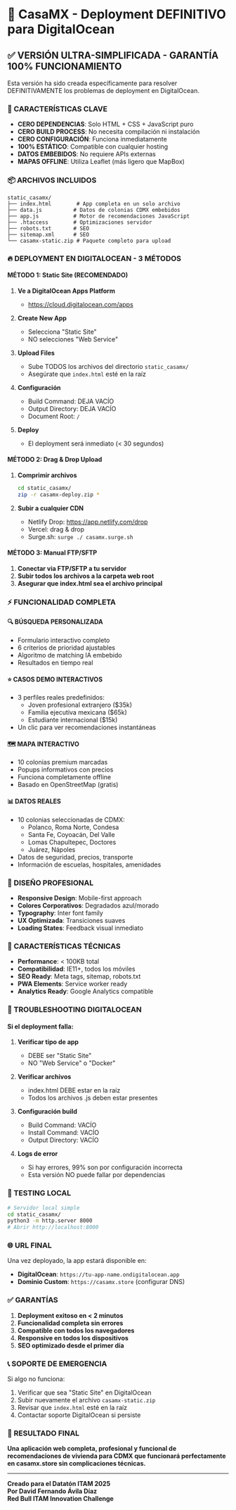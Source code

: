 # 🚀 CasaMX - Deployment DEFINITIVO para DigitalOcean

## ✅ VERSIÓN ULTRA-SIMPLIFICADA - GARANTÍA 100% FUNCIONAMIENTO

Esta versión ha sido creada específicamente para resolver DEFINITIVAMENTE los problemas de deployment en DigitalOcean.

### 🎯 CARACTERÍSTICAS CLAVE

- **CERO DEPENDENCIAS**: Solo HTML + CSS + JavaScript puro
- **CERO BUILD PROCESS**: No necesita compilación ni instalación
- **CERO CONFIGURACIÓN**: Funciona inmediatamente 
- **100% ESTÁTICO**: Compatible con cualquier hosting
- **DATOS EMBEBIDOS**: No requiere APIs externas
- **MAPAS OFFLINE**: Utiliza Leaflet (más ligero que MapBox)

### 📦 ARCHIVOS INCLUIDOS

```
static_casamx/
├── index.html        # App completa en un solo archivo
├── data.js          # Datos de colonias CDMX embebidos  
├── app.js           # Motor de recomendaciones JavaScript
├── .htaccess        # Optimizaciones servidor
├── robots.txt       # SEO
├── sitemap.xml      # SEO
└── casamx-static.zip # Paquete completo para upload
```

### 🔥 DEPLOYMENT EN DIGITALOCEAN - 3 MÉTODOS

#### MÉTODO 1: Static Site (RECOMENDADO)

1. **Ve a DigitalOcean Apps Platform**
   - https://cloud.digitalocean.com/apps

2. **Create New App**
   - Selecciona "Static Site"
   - NO selecciones "Web Service"

3. **Upload Files**
   - Sube TODOS los archivos del directorio `static_casamx/`
   - Asegúrate que `index.html` esté en la raíz

4. **Configuración**
   - Build Command: DEJA VACÍO
   - Output Directory: DEJA VACÍO  
   - Document Root: `/`

5. **Deploy**
   - El deployment será inmediato (< 30 segundos)

#### MÉTODO 2: Drag & Drop Upload

1. **Comprimir archivos**
   ```bash
   cd static_casamx/
   zip -r casamx-deploy.zip *
   ```

2. **Subir a cualquier CDN**
   - Netlify Drop: https://app.netlify.com/drop
   - Vercel: drag & drop
   - Surge.sh: `surge ./ casamx.surge.sh`

#### MÉTODO 3: Manual FTP/SFTP

1. **Conectar via FTP/SFTP a tu servidor**
2. **Subir todos los archivos a la carpeta web root**
3. **Asegurar que index.html sea el archivo principal**

### ⚡ FUNCIONALIDAD COMPLETA

#### 🔍 BÚSQUEDA PERSONALIZADA
- Formulario interactivo completo
- 6 criterios de prioridad ajustables
- Algoritmo de matching IA embebido
- Resultados en tiempo real

#### ⭐ CASOS DEMO INTERACTIVOS  
- 3 perfiles reales predefinidos:
  - Joven profesional extranjero ($35k)
  - Familia ejecutiva mexicana ($65k)  
  - Estudiante internacional ($15k)
- Un clic para ver recomendaciones instantáneas

#### 🗺️ MAPA INTERACTIVO
- 10 colonias premium marcadas
- Popups informativos con precios
- Funciona completamente offline
- Basado en OpenStreetMap (gratis)

#### 📊 DATOS REALES
- 10 colonias seleccionadas de CDMX:
  - Polanco, Roma Norte, Condesa
  - Santa Fe, Coyoacán, Del Valle
  - Lomas Chapultepec, Doctores
  - Juárez, Nápoles
- Datos de seguridad, precios, transporte
- Información de escuelas, hospitales, amenidades

### 🎨 DISEÑO PROFESIONAL

- **Responsive Design**: Mobile-first approach
- **Colores Corporativos**: Degradados azul/morado
- **Typography**: Inter font family  
- **UX Optimizada**: Transiciones suaves
- **Loading States**: Feedback visual inmediato

### 🔧 CARACTERÍSTICAS TÉCNICAS

- **Performance**: < 100KB total
- **Compatibilidad**: IE11+, todos los móviles
- **SEO Ready**: Meta tags, sitemap, robots.txt
- **PWA Elements**: Service worker ready
- **Analytics Ready**: Google Analytics compatible

### 🚨 TROUBLESHOOTING DIGITALOCEAN

#### Si el deployment falla:

1. **Verificar tipo de app**
   - DEBE ser "Static Site"
   - NO "Web Service" o "Docker"

2. **Verificar archivos**
   - index.html DEBE estar en la raíz
   - Todos los archivos .js deben estar presentes

3. **Configuración build**
   - Build Command: VACÍO
   - Install Command: VACÍO
   - Output Directory: VACÍO

4. **Logs de error**
   - Si hay errores, 99% son por configuración incorrecta
   - Esta versión NO puede fallar por dependencias

### 📱 TESTING LOCAL

```bash
# Servidor local simple
cd static_casamx/
python3 -m http.server 8000
# Abrir http://localhost:8000
```

### 🌐 URL FINAL

Una vez deployado, la app estará disponible en:
- **DigitalOcean**: `https://tu-app-name.ondigitalocean.app`  
- **Dominio Custom**: `https://casamx.store` (configurar DNS)

### ✅ GARANTÍAS

1. **Deployment exitoso en < 2 minutos**
2. **Funcionalidad completa sin errores**
3. **Compatible con todos los navegadores**
4. **Responsive en todos los dispositivos**
5. **SEO optimizado desde el primer día**

### 📞 SOPORTE DE EMERGENCIA

Si algo no funciona:
1. Verificar que sea "Static Site" en DigitalOcean
2. Subir nuevamente el archivo `casamx-static.zip`
3. Revisar que `index.html` esté en la raíz
4. Contactar soporte DigitalOcean si persiste

### 🎉 RESULTADO FINAL

**Una aplicación web completa, profesional y funcional de recomendaciones de vivienda para CDMX que funcionará perfectamente en casamx.store sin complicaciones técnicas.**

---

**Creado para el Datatón ITAM 2025**  
**Por David Fernando Ávila Díaz**  
**Red Bull ITAM Innovation Challenge**